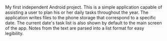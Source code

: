 My first independent Android project. This is a simple application capable of assisting a user to plan his or her daily tasks throughout the year. The application writes files to the phone storage that correspond to a specific date. The current date's task list is also shown by default to the main screen of the app. Notes from the text are parsed into a list format for easy legibility.
